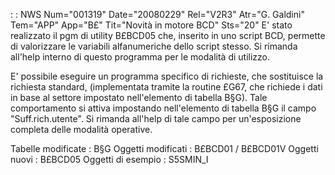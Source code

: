  :  : NWS Num="001319" Date="20080229" Rel="V2R3" Atr="G. Galdini" Tem="APP" App="B£" Tit="Novità in motore BCD" Sts="20"
E' stato realizzato il pgm di utility B£BCD05 che, inserito in uno script BCD, permette di valorizzare le variabili alfanumeriche dello script stesso.
Si rimanda all'help interno di questo programma per le modalità di utilizzo.

E' possibile eseguire un programma specifico di richieste, che sostituisce la richiesta standard, (implementata tramite la routine £G67, che richiede i dati in base al settore impostato nell'elemento di tabella B§G).
Tale comportamento si attiva impostando nell'elemento di tabella B§G il campo "Suff.rich.utente".
Si rimanda all'help di tale campo per un'esposizione completa delle modalità operative.

Tabelle modificate :  B§G
Oggetti modificati :  B£BCD01 / B£BCD01V
Oggetti nuovi :  B£BCD05
Oggetti di esempio :  S5SMIN_I
